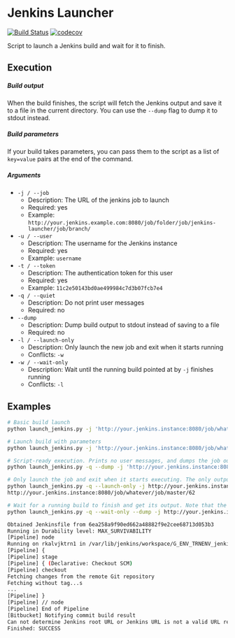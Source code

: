 # Jenkins Launcher

[![Build Status](https://travis-ci.org/ocaballeror/jenkins-launch.svg?branch=master)](https://travis-ci.org/ocaballeror/jenkins-launch)
[![codecov](https://codecov.io/gh/ocaballeror/jenkins-launch/branch/master/graph/badge.svg)](https://codecov.io/gh/ocaballeror/jenkins-launch)


Script to launch a Jenkins build and wait for it to finish.

## Execution

##### Build output
When the build finishes, the script will fetch the Jenkins output and save it to a file in the current directory. You can use the `--dump` flag to dump it to stdout instead.

##### Build parameters
If your build takes parameters, you can pass them to the script as a list of `key=value` pairs at the end of the command.

##### Arguments
* `-j / --job`
    * Description: The URL of the jenkins job to launch
    * Required: yes
    * Example: `http://your.jenkins.example.com:8080/job/folder/job/jenkins-launcher/job/branch/`
* `-u / --user`
    * Description: The username for the Jenkins instance
    * Required: yes
    * Example: `username`
* `-t / --token`
    * Description: The authentication token for this user
    * Required: yes
    * Example: `11c2e50143bd0ae499984c7d3b07fcb7e4`
* `-q / --quiet`
    * Description: Do not print user messages
    * Required: no
* `--dump`
    * Description: Dump build output to stdout instead of saving to a file
    * Required: no
* `-l / --launch-only`
    * Description: Only launch the new job and exit when it starts running
	* Conflicts: `-w`
* `-w / --wait-only`
    * Description: Wait until the running build pointed at by `-j` finishes running
	* Conflicts: `-l`

## Examples

```sh
# Basic build launch
python launch_jenkins.py -j 'http://your.jenkins.instance:8080/job/whatever/job/master' -u username -t token

# Launch build with parameters
python launch_jenkins.py -j 'http://your.jenkins.instance:8080/job/whatever/job/master' -u username -t token param1=value 'param2=another value'

# Script-ready execution. Prints no user messages, and dumps the job output to stdout
python launch_jenkins.py -q --dump -j 'http://your.jenkins.instance:8080/job/whatever/job/master' -u username -t token param1=value param2=another_value

# Only launch the job and exit when it starts executing. The only output is the URL of the running build.
python launch_jenkins.py -q --launch-only -j http://your.jenkins.instance:8080/job/whatever/job/master -u ...
http://your.jenkins.instance:8080/job/whatever/job/master/62

# Wait for a running build to finish and get its output. Note that the url corresponds to a specific build (number 62)
python launch_jenkins.py -q --wait-only --dump -j http://your.jenkins.instance:8080/job/whatever/job/master/62 -u ...

Obtained Jenkinsfile from 6ea258a9f90ed662a48882f9e2cee68713d053b3
Running in Durability level: MAX_SURVIVABILITY
[Pipeline] node
Running on rkalvjktrn1 in /var/lib/jenkins/workspace/G_ENV_TRNENV_jenkins-test_master
[Pipeline] {
[Pipeline] stage
[Pipeline] { (Declarative: Checkout SCM)
[Pipeline] checkout
Fetching changes from the remote Git repository
Fetching without tag...s
...
[Pipeline] }
[Pipeline] // node
[Pipeline] End of Pipeline
[Bitbucket] Notifying commit build result
Can not determine Jenkins root URL or Jenkins URL is not a valid URL regarding Bitbucket API. Commit status notifications are disabled until a root URL is configured in Jenkins global configuration.
Finished: SUCCESS
```
